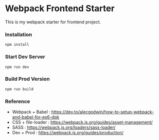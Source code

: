 # Webpack Frontend Starter

This is my webpack starter for frontend project.

### Installation

```
npm install
```

### Start Dev Server

```
npm run dev
```

### Build Prod Version

```
npm run build
```

### Reference

* Webpack + Babel : https://dev.to/alecgodwin/how-to-setup-webpack-and-babel-for-es6-dpk
* CSS + file-loader : https://webpack.js.org/guides/asset-management/
* SASS : https://webpack.js.org/loaders/sass-loader/
* Dev + Prod : https://webpack.js.org/guides/production/

